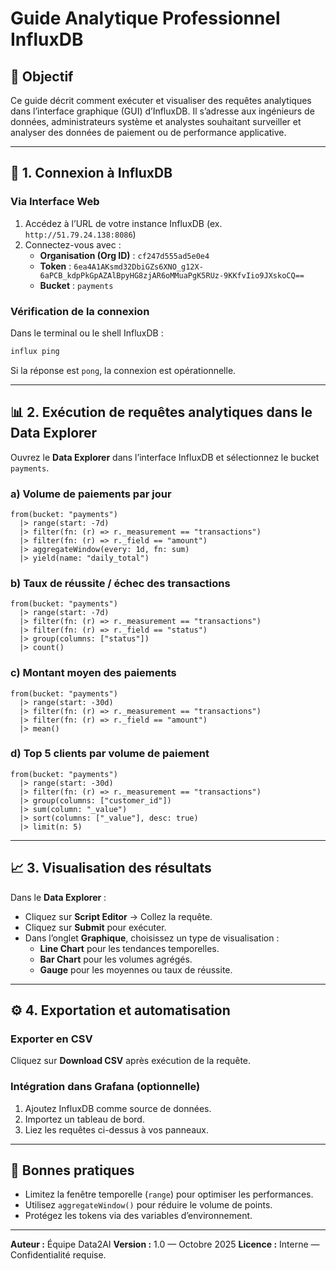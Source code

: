 # Guide Analytique Professionnel InfluxDB

## 🎯 Objectif
Ce guide décrit comment exécuter et visualiser des requêtes analytiques dans l’interface graphique (GUI) d’InfluxDB. Il s’adresse aux ingénieurs de données, administrateurs système et analystes souhaitant surveiller et analyser des données de paiement ou de performance applicative.

---

## 🧩 1. Connexion à InfluxDB

### Via Interface Web
1. Accédez à l’URL de votre instance InfluxDB (ex. `http://51.79.24.138:8086`)
2. Connectez-vous avec :
   - **Organisation (Org ID)** : `cf247d555ad5e0e4`
   - **Token** : `6ea4A1AKsmd32DbiGZs6XNO_g12X-6aPCB_kdpPkGpAZAlBpyHG8zjAR6oMMuaPgK5RUz-9KKfvIio9JXskoCQ==`
   - **Bucket** : `payments`

### Vérification de la connexion
Dans le terminal ou le shell InfluxDB :
```bash
influx ping
```
Si la réponse est `pong`, la connexion est opérationnelle.

---

## 📊 2. Exécution de requêtes analytiques dans le Data Explorer

Ouvrez le **Data Explorer** dans l’interface InfluxDB et sélectionnez le bucket `payments`.

### a) Volume de paiements par jour
```flux
from(bucket: "payments")
  |> range(start: -7d)
  |> filter(fn: (r) => r._measurement == "transactions")
  |> filter(fn: (r) => r._field == "amount")
  |> aggregateWindow(every: 1d, fn: sum)
  |> yield(name: "daily_total")
```

### b) Taux de réussite / échec des transactions
```flux
from(bucket: "payments")
  |> range(start: -7d)
  |> filter(fn: (r) => r._measurement == "transactions")
  |> filter(fn: (r) => r._field == "status")
  |> group(columns: ["status"])
  |> count()
```

### c) Montant moyen des paiements
```flux
from(bucket: "payments")
  |> range(start: -30d)
  |> filter(fn: (r) => r._measurement == "transactions")
  |> filter(fn: (r) => r._field == "amount")
  |> mean()
```

### d) Top 5 clients par volume de paiement
```flux
from(bucket: "payments")
  |> range(start: -30d)
  |> filter(fn: (r) => r._measurement == "transactions")
  |> group(columns: ["customer_id"])
  |> sum(column: "_value")
  |> sort(columns: ["_value"], desc: true)
  |> limit(n: 5)
```

---

## 📈 3. Visualisation des résultats
Dans le **Data Explorer** :
- Cliquez sur **Script Editor** → Collez la requête.
- Cliquez sur **Submit** pour exécuter.
- Dans l’onglet **Graphique**, choisissez un type de visualisation :
  - **Line Chart** pour les tendances temporelles.
  - **Bar Chart** pour les volumes agrégés.
  - **Gauge** pour les moyennes ou taux de réussite.

---

## ⚙️ 4. Exportation et automatisation

### Exporter en CSV
Cliquez sur **Download CSV** après exécution de la requête.

### Intégration dans Grafana (optionnelle)
1. Ajoutez InfluxDB comme source de données.
2. Importez un tableau de bord.
3. Liez les requêtes ci-dessus à vos panneaux.

---

## 🧠 Bonnes pratiques
- Limitez la fenêtre temporelle (`range`) pour optimiser les performances.
- Utilisez `aggregateWindow()` pour réduire le volume de points.
- Protégez les tokens via des variables d’environnement.

---

**Auteur :** Équipe Data2AI
**Version :** 1.0 — Octobre 2025
**Licence :** Interne — Confidentialité requise.